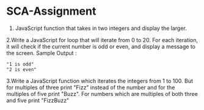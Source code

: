 # SCA-Assignment
 1. JavaScript function that takes in  two integers and display the larger.
 
 2.Write a JavaScript for loop that will iterate from 0 to 20. For each iteration, it will check if the current number is odd or even, and display a message to the screen.
Sample Output :
```"0 is even"
"1 is odd"
"2 is even"
```
 3.Write a JavaScript function which iterates the integers from 1 to 100. But for multiples of three print "Fizz" instead of the number and for the multiples of five print "Buzz". For numbers which are multiples of both three and five print "FizzBuzz"
